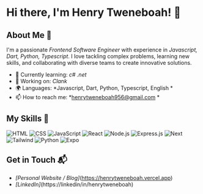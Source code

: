 # Hi there, I'm Henry Tweneboah! 👋

## About Me 🚀

I'm a passionate *Frontend Software Engineer* with experience in *Javascript, Dart, Python, Typescript*. I love tackling complex problems, learning new skills, and collaborating with diverse teams to create innovative solutions.

- 🌱 Currently learning: *c# .net*
- 🔭 Working on: *Clank*
- 🌍 Languages: *Javascript, Dart, Python, Typescript, English *
- 📫 How to reach me: *henrytweneboah956@gmail.com *

## My Skills 🧠

![HTML](https://img.shields.io/badge/-HTML-E34F26?style=flat-square&logo=html5&logoColor=white)
![CSS](https://img.shields.io/badge/-CSS-1572B6?style=flat-square&logo=css3&logoColor=white)
![JavaScript](https://img.shields.io/badge/-JavaScript-F7DF1E?style=flat-square&logo=javascript&logoColor=black)
![React](https://img.shields.io/badge/-React-61DAFB?style=flat-square&logo=react&logoColor=black)
![Node.js](https://img.shields.io/badge/-Node.js-339933?style=flat-square&logo=node.js&logoColor=white)
![Express.js](https://img.shields.io/badge/Express%20js-000000?style=for-the-badge&logo=express&logoColor=white)
![Next](https://img.shields.io/badge/next%20js-000000?style=for-the-badge&logo=nextdotjs&logoColor=white)
![Tailwind](https://img.shields.io/badge/Tailwind_CSS-38B2AC?style=for-the-badge&logo=tailwind-css&logoColor=white)
![Python](https://img.shields.io/badge/Python-FFD43B?style=for-the-badge&logo=python&logoColor=blue)
![Expo](https://img.shields.io/badge/Expo-1B1F23?style=for-the-badge&logo=expo&logoColor=white)

<!--Replace the above skill badges with your own skills and expertise. To create more badges, use [checkout this repo](https://github.com/alexandresanlim/Badges4-README.md-Profile). -->

<!--## Featured Projects 💻

### [Project 1 Title](project_1_link)

![Project 1 Screenshot](project_1_screenshot_url)

*[Project 1 Title]* is a *[brief project description]* built with *[technologies used]. This project demonstrates my ability to **[skills demonstrated by the project]*. You can check out the repository [here](project_1_repository_link).

### [Project 2 Title](project_2_link)

![Project 2 Screenshot](project_2_screenshot_url)

*[Project 2 Title]* is a *[brief project description]* built with *[technologies used]. This project showcases my skills in **[skills demonstrated by the project]*. You can check out the repository [here](project_2_repository_link). -->

## Get in Touch 📬

- *[Personal Website / Blog]*(https://henrytweneboah.vercel.app)
- *[LinkedIn]*(https://linkedin/in/henrytweneboah)
